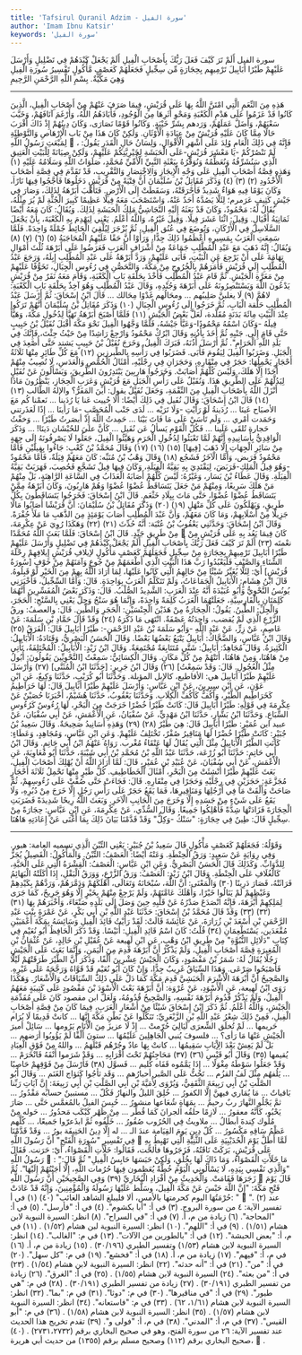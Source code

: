 ```yaml
---
title: 'Tafsirul Quranil Adzim - سورة الفيل'
author: 'Imam Ibnu Katsir'
keywords: 'سورة الفيل'
---
```


سورة الفيل
أَلَمْ تَرَ كَيْفَ فَعَلَ رَبُّكَ بِأَصْحَابِ الْفِيلِ
أَلَمْ يَجْعَلْ كَيْدَهُمْ فِي تَضْلِيلٍ
وَأَرْسَلَ عَلَيْهِمْ طَيْرًا أَبَابِيلَ
تَرْمِيهِم بِحِجَارَةٍ مِّن سِجِّيلٍ
فَجَعَلَهُمْ كَعَصْفٍ مَّأْكُولٍ
تَفْسِيرُ سُورَةِ الْفِيلِ
وَهِيَ مَكِّيَّةٌ.
بِسْمِ اللَّهِ الرَّحْمَنِ الرَّحِيمِ
* * *
هَذِهِ مِنَ النِّعَمِ الَّتِي امْتَنَّ اللَّهُ بِهَا عَلَى قُرَيْشٍ، فِيمَا صَرَفَ عَنْهُمْ مِنْ أَصْحَابِ الْفِيلِ، الَّذِينَ كَانُوا قَدْ عَزَمُوا عَلَى هَدْمِ الْكَعْبَةِ وَمَحْوِ أَثَرِهَا مِنَ الْوُجُودِ، فَأَبَادَهُمُ اللَّهُ، وَأَرْغَمَ آنَافَهُمْ، وَخَيَّبَ سَعْيَهُمْ، وَأَضَلَّ عَمَلَهُمْ، وَرَدهم بِشَرِّ خَيْبَةٍ. وَكَانُوا قَوْمًا نَصَارَى، وَكَانَ دِينُهُمْ إِذْ ذَاكَ أَقْرَبَ حَالًا مِمَّا كَانَ عَلَيْهِ قُرَيْشٌ مِنْ عِبَادَةِ الْأَوْثَانِ. وَلَكِنْ كَانَ هَذَا مِنْ بَابِ الْإِرْهَاصِ وَالتَّوْطِئَةِ لِمَبْعَثِ رَسُولُ اللَّهِ

، فَإِنَّهُ فِي ذَلِكَ الْعَامِ وُلِدَ عَلَى أَشْهَرِ الْأَقْوَالِ، وَلِسَانُ حَالِ الْقَدَرِ يَقُولُ: لَمْ نَنْصُرْكُمْ -يَا مَعْشَرَ قُرَيْشٍ-عَلَى الْحَبَشَةِ لِخَيْرِيَّتِكُمْ عَلَيْهِمْ، وَلَكِنْ صِيَانَةً لِلْبَيْتِ الْعَتِيقِ الَّذِي سَنُشَرِّفُهُ وَنُعَظِّمُهُ وَنُوَقِّرُهُ بِبَعْثَةِ النَّبِيِّ الْأُمِّيِّ مُحَمَّدٍ، صَلَوَاتُ اللَّهِ وَسَلَامُهُ عَلَيْهِ
(١)
وَهَذِهِ قِصَّةُ أَصْحَابِ الْفِيلِ عَلَى وَجْهِ الْإِيجَازِ وَالِاخْتِصَارِ وَالتَّقْرِيبِ، قَدْ تَقَدَّمَ فِي قِصَّةِ أَصْحَابِ الْأُخْدُودِ
(٢)
(٣)
(٤)
وَذَكَرَ مُقَاتِلُ بْنُ سُلَيْمَانَ أَنَّ فِتْيَةً مِنْ قُرَيْشٍ دَخَلُوهَا فَأَجَّجُوا فِيهَا نَارًا، وَكَانَ يَوْمًا فِيهِ هَوَاءٌ شَدِيدٌ فَأَحْرَقَتْهُ، وَسَقَطَتْ إِلَى الْأَرْضِ.
فَتَأَهَّبَ أَبَرْهَةُ لِذَلِكَ، وَصَارَ فِي جَيْشٍ كَثِيفٍ عَرَمرم؛ لِئَلَّا يَصُدَّهُ أَحَدٌ عَنْهُ، وَاسْتَصْحَبَ مَعَهُ فِيلًا عَظِيمًا كَبِيرَ الْجُثَّةِ لَمْ يُرَ مِثْلُهُ، يُقَالُ لَهُ: مَحْمُودٌ، وَكَانَ قَدْ بَعَثَهُ إِلَيْهِ النَّجَاشِيُّ مَلِكُ الْحَبَشَةِ لِذَلِكَ. وَيُقَالُ: كَانَ مَعَهُ أَيْضًا ثَمَانِيَةُ أَفْيَالٍ. وَقِيلَ: اثْنَا عَشَرَ فِيلًا. وَقِيلَ غَيْرُهُ، وَاللَّهُ أَعْلَمُ. يَعْنِي لِيَهْدِمَ بِهِ الْكَعْبَةَ، بِأَنْ يَجْعَلَ السَّلَاسِلَ فِي الْأَرْكَانِ، وَتُوضَعَ فِي عُنُق الْفِيلِ، ثُمَّ يُزْجَرَ لِيُلْقِيَ الْحَائِطَ جُمْلَةً وَاحِدَةً. فَلَمَّا سَمِعَتِ الْعَرَبُ بِمَسِيرِهِ أَعْظَمُوا ذَلِكَ جِدًّا، وَرَأَوْا أَنَّ حَقًا عَلَيْهِمُ الْمُحَاجَبَةُ
(٥)
(٦)
(٧)
(٨)
وَيُقَالُ: إِنَّهُ ذَهَبَ مَعَ عَبْدِ الْمُطَّلِبِ جَمَاعَةٌ مِنْ أَشْرَافِ الْعَرَبِ فَعَرَضُوا عَلَى أَبَرْهَةَ ثُلْثَ أَمْوَالِ تِهَامَةَ عَلَى أَنْ يَرْجِعَ عَنِ الْبَيْتِ، فَأَبَى عَلَيْهِمْ، وَرَدَّ أَبَرْهَةُ عَلَى عَبْدِ الْمُطَّلِبِ إِبِلَهُ، وَرَجَعَ عَبْدُ الْمُطَّلِبِ إِلَى قُرَيْشٍ فَأَمَرَهُمْ بِالْخُرُوجِ مِنْ مَكَّةَ، وَالتَّحَصُّنِ فِي رُءُوسِ الْجِبَالِ، تَخَوُّفًا عَلَيْهِمْ مِنْ مَعَرَّةِ الْجَيْشِ. ثُمَّ قَامَ عَبْدُ الْمُطَّلِبِ فَأَخْذَ بِحَلْقَةِ بَابِ الْكَعْبَةِ، وَقَامَ مَعَهُ نَفَرٌ مِنْ قُرَيْشٍ يَدْعُونَ اللَّهَ وَيَسْتَنْصِرُونَهُ عَلَى أَبَرْهَةَ وَجُنْدِهِ، وَقَالَ عَبْدُ الْمُطَّلِبِ وَهُوَ آخِذٌ بِحَلْقَةِ بَابِ الْكَعْبَةِ:
لاهُمَّ
(٩)
لَا يغلبنَّ صَلِيبُهم ... ومحَالُهم غَدْوًا مِحَالك ...
قَالَ ابْنُ إِسْحَاقَ: ثُمَّ أَرْسَلَ عَبْدُ الْمُطَّلِبِ حَلْقة الْبَابِ، ثُمَّ خَرَجُوا إِلَى رُءُوسِ الْجِبَالِ
(١٠)
وَذَكَرَ مُقَاتِلُ بْنُ سُلَيْمَانَ أَنَّهُمْ تَرَكُوا عِنْدَ الْبَيْتِ مِائَةَ بَدَنَةٍ مُقَلَّدة، لَعَلَّ بَعْضُ الْجَيْشِ
(١١)
فَلَمَّا أَصْبَحَ أَبَرْهَةُ تَهَيَّأَ لِدُخُولِ مَكَّةَ، وَهَيَّأَ فِيلَهُ -وَكَانَ اسْمُهُ مَحْمُودًا-وَعَبَّأَ جَيْشَهُ، فَلَمَّا وَجَّهُوا الْفِيلَ نَحْوَ مَكَّةَ أَقْبَلَ نُفَيْلُ بْنُ حَبِيبٍ حَتَّى قَامَ إِلَى.
جَنْبِهِ ثُمَّ أَخَذَ بِأُذُنِهِ وَقَالَ ابْرُكْ مَحْمُودُ وَارْجِعْ رَاشِدًا مِنْ حَيْثُ جِئْتَ، فَإِنَّكَ فِي بَلَدِ اللَّهِ الْحَرَامِ". ثُمَّ أَرْسَلَ أُذُنَهُ، فَبَرَكَ الْفِيلُ. وَخَرَجَ نُفَيْلُ بْنُ حَبِيبٍ يَشتد حَتَّى أُصْعِدَ فِي الْجَبَلِ. وَضَرَبُوا الْفِيلَ لِيَقُومَ فَأَبَى. فَضَرَبُوا فِي رَأْسِهِ بالطْبرزين
(١٢)
مَعَ كُلِّ طَائِرٍ مِنْهَا ثَلَاثَةُ أَحْجَارٍ يَحْمِلُهَا: حَجَرٌ فِي مِنْقَارِهِ، وَحَجَرَانِ فِي رِجْلَيْهِ، أَمْثَالُ الْحُمُّصِ وَالْعَدَسِ، لَا تُصِيبُ مِنْهُمْ أَحَدًا إِلَّا هَلَكَ، وَلَيْسَ كُلُّهُمْ أَصَابَتْ. وَخَرَجُوا هَارِبِينَ يَبْتَدِرُونَ الطَّرِيقَ، وَيَسْأَلُونَ عَنْ نُفَيْلٍ لِيَدُلَّهُمْ عَلَى الطَّرِيقِ هَذَا. وَنُفَيْلٌ عَلَى رَأْسِ الْجَبَلِ مَعَ قُرَيْشٍ وَعَرَبِ الْحِجَازِ، يَنْظُرُونَ مَاذَا أَنْزَلَ اللَّهُ بِأَصْحَابِ الْفِيلِ مِنَ النِّقْمَةِ، وَجَعَلَ نُفَيْلٌ يقول: أينَ المَفَرُّ؟ والإلهُ الطَّالب
(١٣)
(١٤)
قَالَ ابْنُ إِسْحَاقَ: وَقَالَ نُفَيل فِي ذَلِكَ أَيْضًا:
أَلَا حُييت عَنا يَا رُدَينا ... نَعمْنا كُم مَعَ الأصبَاح عَينَا ...
رُدَينةُ لَوْ رَأَيْتِ -وَلَا تَرَيْه ... لَدَى جَنْب الْمُحَصَّبِ -مَا رَأينَا ...
إِذًا لَعَذَرتني وَحَمَدت أمْري ... وَلَم تَأْسَيْ عَلَى مَا فَاتَ بَيْنَا ...
حَمِدتُ اللَّهَ إِذْ أبصَرتُ طَيْرًا ... وَخفْتُ حَجارة تُلقَى عَلَينا ...
فَكُلّ الْقَوْمِ يَسألُ عَن نُفَيل ... كَأنَّ عليَ للحُبْشَان دَينَا! ...
وَذَكَرَ الْوَاقِدِيُّ بِأَسَانِيدِهِ أَنَّهُمْ لَمَّا تَعْبَئُوا لِدُخُولِ الْحَرَمِ وَهَيَّئُوا الْفِيلَ، جَعَلُوا لَا يَصْرِفُونَهُ إِلَى جِهَةٍ مِنْ سَائِرِ الْجِهَاتِ إِلَّا ذَهَبَ [فِيهَا]
(١٥)
(١٦)
(١٧)
وَقَالَ مُحَمَّدُ بْنُ كَعْبٍ: جَاءُوا بِفِيلَيْنِ فَأَمَّا مَحْمُودٌ فَرَبض، وَأَمَّا الْآخَرُ فَشَجُع
(١٨)
وَقَالَ وَهْبُ بْنُ مُنَبِّه: كَانَ مَعَهُمْ فِيَلَةٌ، فَأَمَّا مَحْمُودٌ -وَهُوَ فِيلُ الْمَلِكِ-فَرَبَضَ، لِيَقْتَدِيَ بِهِ بَقِيَّةُ الْفِيَلَةِ، وَكَانَ فِيهَا فِيلٌ تَشَجَّع فَحُصِبَ، فَهَرَبَتْ بَقِيَّةُ الْفِيَلَةِ.
وَقَالَ عَطَاءُ بْنُ يَسَار، وَغَيْرُهُ: لَيْسَ كُلُّهُمْ أَصَابَهُ الْعَذَابُ فِي السَّاعَةِ الرَّاهِنَةِ، بَلْ مِنْهُمْ مَنْ هَلَكَ سَرِيعًا، وَمِنْهُمْ مَنْ جَعَلَ يَتَسَاقَطُ عُضْوًا عُضْوًا وَهُمْ هَارِبُونَ، وَكَانَ أَبَرْهَةُ مِمَّنْ يَتَسَاقَطُ عُضْوًا عُضْوًا، حَتَّى مَاتَ بِبِلَادِ خَثْعَمٍ.
قَالَ ابْنُ إِسْحَاقَ: فَخَرَجُوا يَتَسَاقَطُونَ بِكُلِّ طَرِيقٍ، وَيَهْلَكُونَ عَلَى كُلِّ مَنْهَلٍ
(١٩)
(٢٠)
وَذَكَرَ مُقَاتِلُ بْنُ سُلَيْمَانَ: أَنَّ قُرَيْشًا أَصَابُوا مَالًا جَزِيلًا مِنْ أَسْلَابِهِمْ، وَمَا كَانَ مَعَهُمْ، وَأَنَّ عَبْدَ الْمُطَّلِبِ أَصَابَ يَوْمَئِذٍ مِنَ الذَّهَبِ مَا مَلَأَ حُفْرَةً.
وَقَالَ ابْنُ إِسْحَاقَ: وَحَدَّثَنِي يَعْقُوبُ بْنُ عُتْبَة: أَنَّهُ حُدِّثَ
(٢١)
(٢٢)
وَهَكَذَا رُوِيَ عَنْ عِكْرِمَةَ، مِنْ طَرِيقٍ جَيِّدٍ.
قَالَ ابْنُ إِسْحَاقَ: فَلَمَّا بَعَثَ اللَّهُ مُحَمَّدًا

كَانَ فِيمَا يَعُد بِهِ عَلَى قُرَيْشٍ مِنْ نعْمتَه
(٢٣)
أَلَمْ تَرَ كَيْفَ فَعَلَ رَبُّكَ بِأَصْحَابِ الْفِيلِ أَلَمْ يَجْعَلْ كَيْدَهُمْ فِي تَضْلِيلٍ وَأَرْسَلَ عَلَيْهِمْ طَيْرًا أَبَابِيلَ تَرْمِيهِمْ بِحِجَارَةٍ مِنْ سِجِّيلٍ فَجَعَلَهُمْ كَعَصْفٍ مَأْكُولٍ
لإيلافِ قُرَيْشٍ إِيلافِهِمْ رِحْلَةَ الشِّتَاءِ وَالصَّيْفِ فَلْيَعْبُدُوا رَبَّ هَذَا الْبَيْتِ الَّذِي أَطْعَمَهُمْ مِنْ جُوعٍ وَآمَنَهُمْ مِنْ خَوْفٍ
\[سُورَةُ قُرَيْشٍ\] أَيْ: لِئَلَّا يُغَيِّرُ شَيْئًا مِنْ حَالِهِمُ الَّتِي كَانُوا عَلَيْهَا، لِمَا أَرَادَ اللَّهُ بِهِمْ مِنَ الْخَيْرِ لَوْ قَبِلُوهُ.
قَالَ ابْنُ هِشَامٍ: الْأَبَابِيلُ الْجَمَاعَاتُ، وَلَمْ تَتَكَلَّمُ الْعَرَبُ بِوَاحِدَةٍ. قَالَ: وَأَمَّا السِّجِّيلُ، فَأَخْبَرَنِي يُونُسُ النَّحْوِيُّ وَأَبُو عُبَيْدَةَ أَنَّهُ عِنْدَ الْعَرَبِ: الشَّدِيدُ الصُّلْبُ. قَالَ: وَذَكَرَ بَعْضُ الْمُفَسِّرِينَ أَنَّهُمَا كَلِمَتَانِ بِالْفَارِسِيَّةِ، جَعَلَتْهُمَا الْعَرَبُ كَلِمَةً وَاحِدَةً، وَإِنَّمَا هُوَ سَنْجُ وَجِلُّ يَعْنِي بِالسَّنْجِ: الْحَجَرَ، وَالْجِلِّ: الطِّينُ. يَقُولُ: الْحِجَارَةُ مِنْ هَذَيْنَ الْجِنْسَيْنِ: الْحَجَرِ وَالطِّينِ. قَالَ: والعصفُ: ورقُ الزَّرْعِ الَّذِي لَمْ يُقضب، وَاحِدَتُهُ عَصْفَةٌ. انْتَهَى مَا ذَكَرَهُ
(٢٤)
وَقَدْ قَالَ حَمَّادِ بْنِ سَلَمَةَ: عَنْ عَاصِمٍ، عَنْ زِرٍّ، عَنْ عَبْدِ اللَّهِ -وَأَبُو سَلَمَةَ بْنُ عَبْدِ الرَّحْمَنِ-:
طَيْرًا أَبَابِيلَ
قَالَ: الْفَرَقُ
(٢٥)
وَقَالَ ابْنُ عَبَّاسٍ، وَالضَّحَّاكُ: أَبَابِيلُ يَتْبَعُ بَعْضُهَا بَعْضًا. وَقَالَ الْحَسَنُ الْبَصْرِيُّ، وَقَتَادَةُ: الْأَبَابِيلُ: الْكَثِيرَةُ. وَقَالَ مُجَاهِدٌ: أَبَابِيلُ: شَتَّى مُتَتَابِعَةٌ مُجْتَمِعَةٌ. وَقَالَ ابْنُ زَيْدٍ: الْأَبَابِيلُ: الْمُخْتَلِفَةُ، تَأْتِي مِنْ هَاهُنَا، وَمِنْ هَاهُنَا، أَتَتْهُمْ مِنْ كُلِّ مَكَانٍ.
وَقَالَ الْكِسَائِيُّ: سَمِعْتُ [النَّحْوِيِّينَ يَقُولُونَ: أُبُولُ مِثْلُ الْعُجُولِ. قَالَ: وَقَدْ سَمِعْتُ]
(٢٦)
وَقَالَ ابْنُ جَرِيرٍ: [حَدَّثَنَا ابْنُ الْمُثَنَّى]
(٢٧)
وَأَرْسَلَ عَلَيْهِمْ طَيْرًا أَبَابِيلَ
هي: الأقاطيع، كالإبل المؤبلة.
وَحَدَّثَنَا أَبُو كُرَيْبٍ، حَدَّثَنَا وَكِيعٌ، عَنِ ابْنِ عَوْنٍ، عَنِ ابْنِ سِيرِينَ، عَنْ ابْنِ عَبَّاسٍ:
وَأَرْسَلَ عَلَيْهِمْ طَيْرًا أَبَابِيلَ
قَالَ: لَهَا خَرَاطِيمُ كَخَرَاطِيمِ الطَّيْرِ، وَأَكُفٌّ كَأَكُفِّ الْكِلَابِ.
وَحَدَّثَنَا يَعْقُوبُ، حَدَّثَنَا هُشَيْمٌ، أَخْبَرَنَا حُصَيْنٌ عَنْ عِكْرِمَةَ فِي قَوْلِهِ:
طَيْرًا أَبَابِيلَ
قَالَ: كَانَتْ طَيْرًا خُضْرًا خَرَجَتْ مِنَ الْبَحْرِ، لَهَا رُءُوسٌ كَرُءُوسِ السِّبَاعِ.
وَحَدَّثَنَا ابْنُ بَشَّارٍ، حَدَّثَنَا ابْنُ مَهْدِيٍّ، عَنْ سُفْيَانُ، عَنِ الْأَعْمَشِ، عَنْ أَبِي سُفْيَانَ، عَنْ عبيد ابن عُمَيْرٍ:
طَيْرًا أَبَابِيلَ
قَالَ: هِيَ طَيْرٌ
(٢٨)
(٢٩)
وَهَذِهِ أَسَانِيدُ صَحِيحَةٌ.
وَقَالَ سَعِيدُ بْنُ جُبَيْرٍ: كَانَتْ طَيْرًا خُضْرًا لَهَا مَنَاقِيرُ صُفْرٌ، تَخْتَلِفُ عَلَيْهِمْ.
وَعَنِ ابْنِ عَبَّاسٍ، وَمُجَاهِدٍ، وَعَطَاءٍ: كَانَتِ الطَّيْرُ الْأَبَابِيلُ مِثْلَ الَّتِي يُقَالُ لَهَا عَنْقَاءُ مُغْرب. رَوَاهُ عَنْهُمُ ابْنُ أَبِي حَاتِمٍ.
وَقَالَ ابْنُ أَبِي حَاتِمٍ: حَدَّثَنَا أَبُو زُرْعَة، حَدَّثَنَا عَبْدُ اللَّهِ بْنُ مُحَمَّدِ بْنُ أَبِي شَيْبَةَ، حَدَّثَنَا أَبُو مُعَاوِيَةَ، عَنِ الْأَعْمَشِ، عَنْ أَبِي سُفْيَانَ، عَنْ عُبَيْدِ بْنِ عُمَيْرٍ، قَالَ: لَمَّا أَرَادَ اللَّهُ أَنْ يُهْلِكَ أَصْحَابَ الْفِيلِ، بَعَثَ عَلَيْهِمْ طَيْرًا أُنْشِئَتْ مِنَ الْبَحْرِ، أَمْثَالَ الْخَطَاطِيفِ. كُلُّ طَيْرٍ مِنْهَا تَحْمِلُ ثَلَاثَةَ أَحْجَارٍ مُجَزَّعَةٍ: حَجَرَيْنِ فِي رِجْلَيْهِ وَحَجَرًا فِي مِنْقَارِهِ. قَالَ: فَجَاءَتْ حَتَّى صُفَّتْ عَلَى رُءُوسِهِمْ، ثُمَّ صَاحَتْ وَأَلْقَتْ مَا فِي أَرْجُلِهَا وَمَنَاقِيرِهَا، فَمَا يَقَعُ حَجَرٌ عَلَى رَأْسِ رَجُلٍ إِلَّا خَرَجَ مِنْ دُبُرِهِ، وَلَا يَقَعُ عَلَى شَيْءٍ مِنْ جَسَدِهِ إِلَّا وَخَرَجَ مِنَ الْجَانِبِ الْآخَرِ. وَبَعَثَ اللَّهُ رِيحًا شَدِيدَةً فَضَرَبَتِ الْحِجَارَةَ فَزَادَتْهَا شِدَّةً فَأُهْلِكُوا جَمِيعًا.
وَقَالَ السُّدِّي، عَنْ عِكْرِمَةَ، عَنِ ابْنِ عَبَّاسٍ:
حِجَارَةً مِنْ سِجِّيلٍ
قَالَ: طِينٌ فِي حِجَارَةٍ: "سَنْكُ -وَكِلُّ" وَقَدْ قَدَّمْنَا بَيَانَ ذَلِكَ بِمَا أَغْنَى عَنْ إِعَادَتِهِ هَاهُنَا.
* * *
وَقَوْلُهُ:
فَجَعَلَهُمْ كَعَصْفٍ مَأْكُولٍ
قَالَ سَعِيدُ بْنُ جُبَيْرٍ: يَعْنِي التِّبْنَ الَّذِي تسميه العامة: هبور. وَفِي رِوَايَةٍ عَنْ سَعِيدٍ: وَرَقُ الْحِنْطَةِ. وَعَنْهُ أَيْضًا: الْعَصْفُ: التِّبْنُ. وَالْمَأْكُولُ: الْقَصِيلُ يُجَزُّ لِلدَّوَابِّ. وَكَذَلِكَ قَالَ الْحَسَنُ الْبَصْرِيُّ.
وَعَنِ ابْنِ عَبَّاسٍ: الْعَصْفُ: الْقِشْرَةُ الَّتِي عَلَى الْحَبَّةِ، كَالْغُلَافِ عَلَى الْحِنْطَةِ.
وَقَالَ ابْنُ زَيْدٍ: الْعَصْفُ: وَرَقُ الزَّرْعِ، وَوَرَقُ الْبَقْلِ، إِذَا أَكَلَتْهُ الْبَهَائِمُ فَرَاثَتْهُ، فَصَارَ دَرِينًا
(٣٠)
وَالْمَعْنَى: أَنَّ اللَّهَ، سُبْحَانَهُ وَتَعَالَى، أَهْلَكَهُمْ وَدَمَّرَهُمْ، وَرَدَّهُمْ بِكَيْدِهِمْ وَغَيْظِهِمْ لَمْ يَنَالُوا خَيْرًا، وَأَهْلَكَ عَامَّتَهُمْ، وَلَمْ يَرْجِعْ مِنْهُمْ بِخَيْرٍ إِلَّا وَهُوَ جَرِيحٌ، كَمَا جَرَى لِمَلِكِهِمْ أَبْرَهَةَ، فَإِنَّهُ انْصَدَعَ صَدْرُهُ عَنْ قَلْبِهِ حِينَ وَصَلَ إِلَى بَلَدِهِ صَنْعَاءَ، وَأَخْبَرَهُمْ بِهَا
(٣١)
(٣٢)
(٣٣)
وَقَدْ قَالَ مُحَمَّدُ بْنُ إِسْحَاقَ: حَدَّثَنَا عَبْدِ اللَّهِ بْنِ أَبِي بَكْرٍ، عَنْ عَمْرَةَ بِنْتِ عَبْدِ الرَّحْمَنِ بْنِ أَسْعَدَ بْنِ زُرَارَةَ، عَنْ عَائِشَةَ قَالَتْ: لَقَدْ رَأَيْتُ قَائِدَ الْفِيلِ وَسَائِسَهُ بِمَكَّةَ أَعْمَيَيْنِ مُقْعَدَين، يَسْتَطْعِمَانِ
(٣٤)
قُلْتُ: كَانَ اسْمُ قَائِدِ الْفِيلِ: أُنَيْسًا.
وَقَدْ ذَكَرَ الْحَافِظُ أَبُو نُعَيْمٍ فِي كِتَابِ "دَلَائِلِ النُّبُوَّةِ" مِنْ طَرِيقِ ابْنُ وَهْبٍ، عَنِ ابْنِ لَهِيعة عَنْ عُقَيْلِ بْنِ خَالِدٍ، عَنْ عُثْمَانَ بْنِ الْمُغِيرَةِ قِصَّةَ أَصْحَابِ الْفِيلِ، وَلَمْ يَذْكُرْ أَنَّ أَبَرْهَةَ قَدِمَ مِنَ الْيَمَنِ، وَإِنَّمَا بَعَثَ عَلَى الْجَيْشِ رَجُلًا يُقَالُ لَهُ: شَمَرُ بْنُ مَفْصُودٍ، وَكَانَ الْجَيْشُ عِشْرِينَ أَلْفًا، وَذَكَرَ أَنَّ الطَّيْرَ طَرَقَتْهُمْ لَيْلًا فَأَصْبَحُوا صَرْعَى.
وَهَذَا السِّيَاقُ غَرِيبٌ جِدًّا، وَإِنْ كَانَ أَبُو نُعَيْمٍ قَدْ قَوَّاهُ وَرَجَّحَهُ عَلَى غَيْرِهِ. وَالصَّحِيحُ أَنَّ أَبْرَهَةَ الْأَشْرَمَ الْحَبَشِيَّ قَدِمَ مَكَّةَ كَمَا دَلَّ عَلَى ذَلِكَ السِّيَاقَاتُ وَالْأَشْعَارُ. وَهَكَذَا رَوَى ابْنُ لَهِيعة، عَنِ الْأَسْوَدِ، عَنْ عُرْوَة: أَنَّ أَبَرْهَةَ بَعْثَ الْأَسْوَدَ بْنَ مَفْصُودٍ عَلَى كَتِيبَةٍ مَعَهُمُ الْفِيلُ، وَلَمْ يَذْكُرْ قُدُومَ أَبَرْهَةَ نَفْسِهِ، وَالصَّحِيحُ قُدُومُهُ، وَلَعَلَّ ابن مقصود كَانَ عَلَى مُقَدِّمَةِ الْجَيْشِ، وَاللَّهُ أَعْلَمُ.
ثُمَّ ذَكَرَ ابْنُ إِسْحَاقَ شَيْئًا مِنْ أَشْعَارِ الْعَرَبِ، فِيمَا كَانَ مِنْ قِصَّةِ أَصْحَابِ الْفِيلِ، فَمِنْ ذَلِكَ شِعْرُ عَبْدِ اللَّهِ بْنِ الزَّبْعَرِيِّ:
تَنَكَّلُوا عَنْ بَطْنِ مَكَّةَ إِنَّهَا ... كانتْ قَدِيمًا لَا يُرَام حَريمها ...
لَمْ تُخلَق الشِّعرَى لَيَالِيَ حُرّمتْ ... إِذْ لَا عزيزَ مِنَ الْأَنَامِ يَرُومها ...
سَائِلْ أميرَ الْجَيْشِ عَنْهَا مَا رَأى؟ ... فلسوفَ يُنبي الْجَاهِلِينَ عَلَيْمُهَا ...
ستونَ أَلْفًا لَمْ يَؤُوبُوا أرَضهم ... بَلْ لَمْ يَعِشْ بَعْدَ الِإْيَابِ سَقِيمُهَا ...
كانتْ بِهَا عادٌ وجُرْهُم قَبْلَهَمُ ... واللهُ مِنْ فَوْقِ الْعِبَادِ يُقيمها
(٣٥)
وَقَالَ أَبُو قَيْسِ
(٣٦)
(٣٧)
مَحَاجِنُهُمْ تَحْتَ أَقْرَابِهِ ... وَقَدْ شَرَموا أَنْفَهُ فَانْخَرَمْ ...
وَقَدْ جَعَلُوا سَوْطَهُ مِغْوَلًا ... إِذَا يَمَّمُوه قَفَاه كُليم ...
فَسوَّل
(٣٨)
فَأَرْسَلَ مِنْ فَوْقِهِمْ حَاصِبًا ... يَلُفهُم مثْلَ لَفُ القزُم ...
تَحُثُّ عَلَى الصَّبر أحبارُهم ... وَقَد ثأجُوا كَثؤاج الغَنَم ...
وَقَالَ أَبُو الصَّلْتِ بْنُ أَبِي رَبِيعَةَ الثَّقَفِيُّ، وَيُرْوَى لِأُمَيَّةَ بْنِ أَبِي الصَّلْتِ بْنِ أَبِي رَبِيعَةَ:
إِنَّ آيَاتِ رَبِّنا بَاقياتٌ ... مَا يُمَاري فيهنَّ إِلَّا الكفورُ ...
خُلِقَ الليلُ والنهارُ فَكُلّ ... مستبينٌ حسابُه مَقْدُورُ ...
ثمَّ يَجْلُو النَّهارَ ربٌ رحيمٌ ... بِمَهَاةٍ شُعَاعها منشورُ ...
حُبِسَ الفيلُ بالمُغمَّس حَتَّى ... صَارَ يَحْبُو، كَأَنَّهُ معقورُ ...
لَازِمًا حلقُه الجرانَ كَمَا قُطِّر ... مِنْ ظَهْر كَبْكَب مَحدُورُ ...
حَوله مِنْ مُلُوك كِندةَ أبطالُ ... ملاويثُ فِي الحُرُوب صُقُورُ ...
خَلَّفُوه ثُمَّ ابذَعرّوا جَميعًا، ... كُلَّهم عَظْمُ سَاقِهِ مَكْسُورُ ...
كُلّ دِينٍ يَومَ القِيَامة عندَ الـ ... له إِلَّا دِينُ الحَنِيفَة بورُ ...
وَقَدْ قَدَّمْنَا فِي تَفْسِيرِ "سُورَةِ الْفَتْحِ" أَنَّ رَسُولَ اللَّهِ

لَمَّا أَطَلَّ يَوْمَ الْحُدَيْبِيَةِ عَلَى الثَّنِيَّةِ الَّتِي تَهْبِطُ بِهِ عَلَى قُرَيْشٍ، بَرَكَتْ نَاقَتُهُ، فَزَجَرُوهَا فألحَّت، فَقَالُوا: خَلَأَتِ الْقَصْوَاءُ، أَيْ: حَرَنت. فَقَالَ رَسُولُ اللَّهِ

: "مَا خَلَأَتِ الْقَصْوَاءُ، وَمَا ذَاكَ لَهَا بِخُلُقٍ، وَلَكِنْ حَبَسَهَا حَابِسُ الْفِيلِ" ثُمَّ قَالَ: "وَالَّذِي نَفْسِي بِيَدِهِ، لَا يَسْأَلُونِي الْيَوْمَ خُطَّةً يُعَظمون فِيهَا حُرُمات اللَّهِ، إِلَّا أَجَبْتُهُمْ إِلَيْهَا". ثُمَّ زَجَرَهَا فَقَامَتْ. وَالْحَدِيثُ مِنْ أَفْرَادِ الْبُخَارِيِّ
(٣٩)
وَفِي الصَّحِيحَيْنِ أَنَّ رَسُولَ اللَّهِ

قَالَ يَوْمَ فَتْحِ مَكَّةَ: "إِنَّ اللَّهَ حَبْسَ عَنْ مَكَّةَ الْفِيلَ، وسَلَّط عَلَيْهَا رَسُولَهُ وَالْمُؤْمِنِينَ، وَإِنَّهُ قَدْ عَادَتْ حُرْمَتُهَا اليوم كحرمتها بالأمس، ألا فليبلغ الشاهد الغائب"
(٤٠)
(١)
في أ: "

".
(٢)
عند تفسير الآية: ٤ من سورة البروج.
(٣)
في أ: "أبا بكشوم".
(٤)
في أ: "فأرسل".
(٥)
في أ: "المحاجة".
(٦)
زيادة من م، أ.
(٧)
في أ: "في السراح".
(٨)
انظر: السيرة النبوية لابن هشام (١/٥١) .
(٩)
في أ: "اللهم".
(١٠)
انظر: السيرة النبوية لبن هشام (١/٥٢) .
(١١)
في م، أ: "بعض الحبشة".
(١٢)
في أ: "بالطورين من الآلات".
(١٣)
في م: "الغالب".
(١٤)
انظر: السيرة النبوية لابن هشام (١/٥٣) وتفسير الطبري (٣٠/١٩٦) .
(١٥)
زيادة من م، أ.
(١٦)
في م، أ: "فيهم".
(١٧)
زيادة من م، أ.
(١٨)
في أ: "فخشع".
(١٩)
في م: "كل سهل".
(٢٠)
في أ: "من".
(٢١)
في أ: "أنه حدثه".
(٢٢)
انظر: السيرة النبوية لابن هشام (١/٥٤) .
(٢٣)
في أ: "من بعثه".
(٢٤)
السيرة النبوية لابن هشام (١/٥٥) .
(٢٥)
في أ: "الغرق".
(٢٦)
زيادة من تفسير الطبري (٣٠/١٩١) .
(٢٧)
زيادة من تفسير الطبري (٣٠/١٩١) .
(٢٨)
في م: "هي طيور".
(٢٩)
في أ: "في مناقيرها".
(٣٠)
في م: "دوثا".
(٣١)
في م: "بما".
(٣٢)
انظر: السيرة النبوية لابن هشام (١/٦١، ٦٢) .
(٣٣)
في م: "فاستعانه".
(٣٤)
انظر: السيرة النبوية لابن هشام (١/٥٧) .
(٣٥)
انظر: السيرة النبوية لابن هشام (١/٥٨) .
(٣٦)
في م: "أبو القيس".
(٣٧)
في م، أ: "المدني".
(٣٨)
في م، أ: "فولى و".
(٣٩)
تقدم تخريج هذا الحديث عند تفسير الآية: ٢٦ من سورة الفتح، وهو في صحيح البخاري برقم (٢٧٣١،٢٧٣٢) .
(٤٠)
صحيح البخاري برقم (١١٢) وصحيح مسلم برقم (١٣٥٥) من حديث أبي هريرة،

.